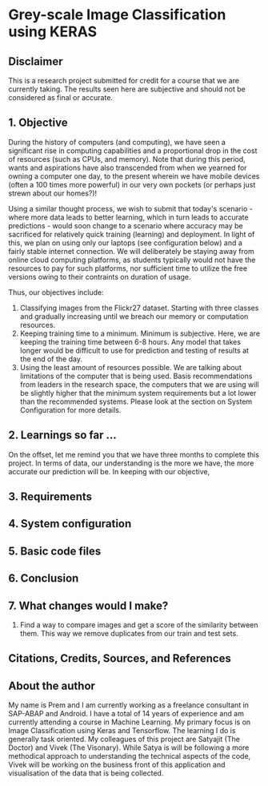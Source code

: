 # Grey-scale Image Classification using KERAS

## Disclaimer
This is a research project submitted for credit for a course that we are currently taking. The results seen here are subjective and should not be considered as final or accurate. 

## 1. Objective
During the history of computers (and computing), we have seen a significant rise in computing capabilities and a proportional drop in the cost of resources (such as CPUs, and memory). Note that during this period, wants and aspirations have also transcended from when we yearned for owning a computer one day, to the present wherein we have mobile devices (often a 100 times more powerful) in our very own pockets (or perhaps just strewn about our homes?)!

Using a similar thought process, we wish to submit that today's scenario - where more data leads to better learning, which in turn leads to accurate predictions - would soon change to a scenario where accuracy may be sacrificed for relatively quick training (learning) and deployment. In light of this, we plan on using only our laptops (see configuration below) and a fairly stable internet connection. We will deliberately be staying away from online cloud computing platforms, as students typically would not have the resources to pay for such platforms, nor sufficient time to utilize the free versions owing to their contraints on duration of usage. 

Thus, our objectives include:
  1. Classifying images from the Flickr27 dataset. Starting with three classes and gradually increasing until we breach our memory or computation resources.
  2. Keeping training time to a minimum. Minimum is subjective. Here, we are keeping the training time between 6-8 hours. Any model that takes longer would be difficult to use for prediction and testing of results at the end of the day.
  3. Using the least amount of resources possible. We are talking about limitations of the computer that is being used. Basis recommendations from leaders in the research space, the computers that we are using will be slightly higher that the minimum system requirements but a lot lower than the recommended systems. Please look at the section on System Configuration for more details.
 
## 2. Learnings so far ...
On the offset, let me remind you that we have three months to complete this project. 
In terms of data, our understanding is the more we have, the more accurate our prediction will be. In keeping with our objective, 

## 3. Requirements
## 4. System configuration
## 5. Basic code files
## 6. Conclusion
## 7. What changes would I make?
  1. Find a way to compare images and get a score of the similarity between them. This way we remove duplicates from our train and test sets.

## Citations, Credits, Sources, and References

## About the author  
My name is Prem and I am currently working as a freelance consultant in SAP-ABAP and Android. I have a total of 14 years of experience and am currently attending a course in Machine Learning. My primary focus is on Image Classification using Keras and Tensorflow. The learning I do is generally task oriented. My colleagues of this project are Satyajit (The Doctor) and Vivek (The Visonary). While Satya is will be following a more methodical approach to understanding the technical aspects of the code, Vivek will be working on the business front of this application and visualisation of the data that is being collected.
